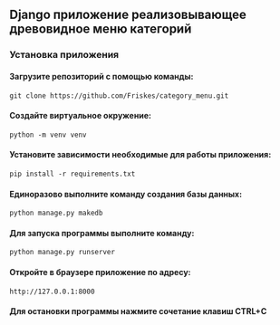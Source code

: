 ## Django приложение реализовывающее древовидное меню категорий

### Установка приложения

#### Загрузите репозиторий с помощью команды:
`git clone https://github.com/Friskes/category_menu.git`

#### Создайте виртуальное окружение:
`python -m venv venv`

#### Установите зависимости необходимые для работы приложения:
`pip install -r requirements.txt`

#### Единоразово выполните команду создания базы данных:
`python manage.py makedb`

#### Для запуска программы выполните команду:
`python manage.py runserver`

#### Откройте в браузере приложение по адресу:
`http://127.0.0.1:8000`

#### Для остановки программы нажмите сочетание клавиш CTRL+C
